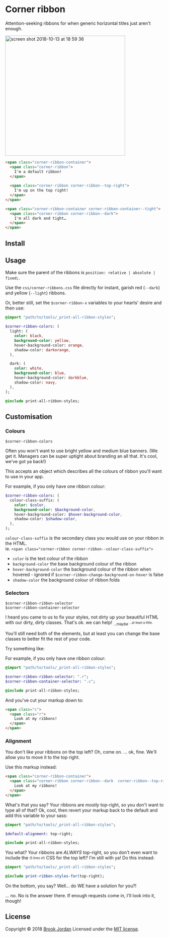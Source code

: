 # Corner ribbon

Attention-seeking ribbons for when generic horizontal titles just aren't enough.

<img width="381" alt="screen shot 2018-10-13 at 18 59 36" src="https://user-images.githubusercontent.com/9323190/46904663-80b14280-cf1a-11e8-9184-fba709bbc388.png">

```html
<span class="corner-ribbon-container">
  <span class="corner-ribbon">
    I'm a default ribbon!
  </span>
  
  <span class="corner-ribbon corner-ribbon--top-right">
    I'm up on the top right!
  </span>
</span>

<span class="corner-ribbon-container corner-ribbon-container--tight">
  <span class="corner-ribbon corner-ribbon--dark">
    I'm all dark and tight…
  </span>
</span>
```


## Install

## Usage

Make sure the parent of the ribbons is `position: relative | absolute | fixed;`.

Use the `css/corner-ribbons.css` file directly for instant, garish red (`--dark`) and yellow (`--light`) ribbons.

Or, better still, set the `$corner-ribbon-x` variables to your hearts' desire and then use:

```sass
@import "path/to/tools/_print-all-ribbon-styles";

$corner-ribbon-colors: (
  light: (
    color: black,
    background-color: yellow,
    hover-background-color: orange,
    shadow-color: darkorange,
  ),

  dark: (
    color: white,
    background-color: blue,
    hover-background-color: darkblue,
    shadow-color: navy,
  ),
);

@include print-all-ribbon-styles;
```

## Customisation

### Colours
`$corner-ribbon-colors`

Often you won't want to use bright yellow and medium blue banners. (We get it. Managers can be super uptight about branding an all that. It's cool, we've got ya back!)

This accepts an object which describes all the colours of ribbon you'll want to use in your app.

For example, if you only have one ribbon colour:
```sass
$corner-ribbon-colors: (
  colour-class-suffix: (
    color: $color,
    background-color: $background-color,
    hover-background-color: $hover-background-color,
    shadow-color: $shadow-color,
  ),
);
```

`colour-class-suffix` is the secondary class you would use on your ribbon in the HTML.  
ie. `<span class="corner-ribbon corner-ribbon--colour-class-suffix">`
 - `color` is the text colour of the ribbon
 - `background-color` the base background colour of the ribbon
 - `hover-background-color` the background colour of the ribbon when hovered - ignored if `$corner-ribbon-change-background-on-hover` is false
 - `shadow-color` the background colour of ribbon folds
 

### Selectors
`$corner-ribbon-ribbon-selector`  
`$corner-ribbon-container-selector`

I heard you came to us to fix your styles, not dirty up your beautiful HTML with our dirty, dirty classes. That's ok. we can help! <sub>…maybe <sup>…at least a little.</sup></sub>

You'll still need both of the elements, but at least you can change the base classes to better fit the rest of your code.

Try something like:

For example, if you only have one ribbon colour:
```sass
@import "path/to/tools/_print-all-ribbon-styles";

$corner-ribbon-ribbon-selector: ".r";
$corner-ribbon-container-selector: ".c";

@include print-all-ribbon-styles;
```

And you've cut your markup down to:
```html
<span class="c">
  <span class="r">
    Look at my ribbons!
  </span>
</span>
```

### Alignment

You don't like your ribbons on the top left? Oh, come on.
… ok, fine. We'll allow you to move it to the top right.

Use this markup instead:
```html
<span class="corner-ribbon-container">
  <span class="corner-ribbon corner-ribbon--dark  corner-ribbon--top-right">
    Look at my ribbons!
  </span>
</span>
```

What's that you say?
Your ribbons are *mostly* top-right, so you don't want to type all of that?
Ok, cool, then revert your markup back to the default and add this variable to your sass:

```sass
@import "path/to/tools/_print-all-ribbon-styles";

$default-alignment: top-right;

@include print-all-ribbon-styles;
```

You what?
Your ribbons are *ALWAYS* top-right, so you don't even want to include the <sub><sup>(5 lines of)</sup></sub> CSS for the top left?
I'm still with ya! Do this instead:
```sass
@import "path/to/tools/_print-all-ribbon-styles";

@include print-ribbon-styles-for(top-right);
```

On the bottom, you say?
Well… do WE have a solution for you?!

… no. No is the answer there. If enough requests come in, I'll look into it, though!

## License

Copyright © 2018 [Brook Jordan](https://brookjordan.co.uk/)
Licensed under the [MIT license](http://www.opensource.org/licenses/MIT).
